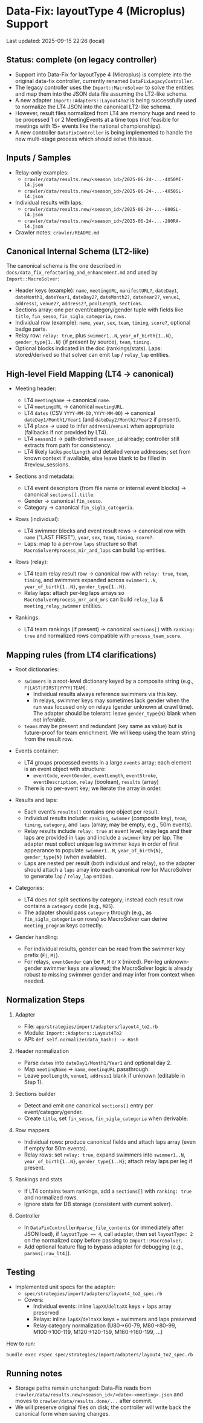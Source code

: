 # Data-Fix: layoutType 4 (Microplus) Support

Last updated: 2025-09-15 22:26 (local)

## Status: complete (on legacy controller)

- Support into Data-Fix for layoutType 4 (Microplus) is complete into the original data-fix controller, currently renamed `DataFixLegacyController`.
- The legacy controller uses the `Import::MacroSolver` to solve the entities and map them into the JSON data file assuming the LT2-like schema.
- A new adapter `Import::Adapters::Layout4To2` is being successfully used to normalize the LT4 JSON into the canonical LT2-like schema.
- However, result files normalized from LT4 are memory huge and need to be processed 1 or 2 MeetingEvents at a time tops (not feasible for meetings with 15+ events like the national championships).
- A new controller `DataFixController` is being implemented to handle the new multi-stage process which should solve this issue.

## Inputs / Samples

- Relay-only examples:
  - `crawler/data/results.new/<season_id>/2025-06-24-...-4X50MI-l4.json`
  - `crawler/data/results.new/<season_id>/2025-06-24-...-4X50SL-l4.json`
- Individual results with laps:
  - `crawler/data/results.new/<season_id>/2025-06-24-...-800SL-l4.json`
  - `crawler/data/results.new/<season_id>/2025-06-24-...-200RA-l4.json`
- Crawler notes: `crawler/README.md`

## Canonical Internal Schema (LT2-like)

The canonical schema is the one described in `docs/data_fix_refactoring_and_enhancement.md` and used by `Import::MacroSolver`:

- Header keys (example): `name`, `meetingURL`, `manifestURL?`, `dateDay1`, `dateMonth1`, `dateYear1`, `dateDay2?`, `dateMonth2?`, `dateYear2?`, `venue1`, `address1`, `venue2?`, `address2?`, `poolLength`, `sections`.
- Sections array: one per event/category/gender tuple with fields like `title`, `fin_sesso`, `fin_sigla_categoria`, `rows`.
- Individual row (example): `name`, `year`, `sex`, `team`, `timing`, `score?`, optional badge parts.
- Relay row: `relay: true`, plus `swimmer1..N`, `year_of_birth{1..N}`, `gender_type{1..N}` (if present by source), `team`, `timing`.
- Optional blocks indicated in the doc (rankings/stats). Laps: stored/derived so that solver can emit `lap` / `relay_lap` entities.

## High-level Field Mapping (LT4 -> canonical)

- Meeting header:
  - LT4 `meetingName` -> canonical `name`.
  - LT4 `meetingURL` -> canonical `meetingURL`.
  - LT4 `dates` (CSV `YYYY-MM-DD,YYYY-MM-DD`) -> canonical `dateDay1/Month1/Year1` (and `dateDay2/Month2/Year2` if present).
  - LT4 `place` -> used to infer `address1`/`venue1` when appropriate (fallbacks if not provided by LT4).
  - LT4 `seasonId` -> path-derived `season_id` already; controller still extracts from path for consistency.
  - LT4 likely lacks `poolLength` and detailed venue addresses; set from known context if available, else leave blank to be filled in #review_sessions.

- Sections and metadata:
  - LT4 event descriptors (from file name or internal event blocks) -> canonical `sections[].title`.
  - Gender -> canonical `fin_sesso`.
  - Category -> canonical `fin_sigla_categoria`.

- Rows (individual):
  - LT4 swimmer blocks and event result rows -> canonical row with `name` ("LAST FIRST"), `year`, `sex`, `team`, `timing`, `score?`.
  - Laps: map to a per-row `laps` structure so that `MacroSolver#process_mir_and_laps` can build `lap` entities.

- Rows (relay):
  - LT4 team relay result row -> canonical row with `relay: true`, `team`, `timing`, and swimmers expanded across `swimmer1..N`, `year_of_birth{1..N}`, `gender_type{1..N}`.
  - Relay laps: attach per-leg laps arrays so `MacroSolver#process_mrr_and_mrs` can build `relay_lap` & `meeting_relay_swimmer` entities.

- Rankings:
  - LT4 team rankings (if present) -> canonical `sections[]` with `ranking: true` and normalized rows compatible with `process_team_score`.

## Mapping rules (from LT4 clarifications)

- Root dictionaries:
  - `swimmers` is a root-level dictionary keyed by a composite string (e.g., `F|LAST|FIRST|YYYY|TEAM`).
    - Individual results always reference swimmers via this key.
    - In relays, swimmer keys may sometimes lack gender when the run was focused only on relays (gender unknown at crawl time). The adapter should be tolerant: leave `gender_type{N}` blank when not inferable.
  - `teams` may be present and redundant (key same as value) but is future-proof for team enrichment. We will keep using the team string from the result row.

- Events container:
  - LT4 groups processed events in a large `events` array; each element is an event object with structure:
    - `eventCode`, `eventGender`, `eventLength`, `eventStroke`, `eventDescription`, `relay` (boolean), `results` (array)
  - There is no per-event key; we iterate the array in order.

- Results and laps:
  - Each event’s `results[]` contains one object per result.
  - Individual results include: `ranking`, `swimmer` (composite key), `team`, `timing`, `category`, and `laps` (array; may be empty, e.g., 50m events).
  - Relay results include `relay: true` at event level; relay legs and their laps are provided in `laps` and include a `swimmer` key per lap. The adapter must collect unique leg swimmer keys in order of first appearance to populate `swimmer1..N`, `year_of_birth{N}`, `gender_type{N}` (when available).
  - Laps are nested per result (both individual and relay), so the adapter should attach a `laps` array into each canonical row for MacroSolver to generate `lap` / `relay_lap` entities.

- Categories:
  - LT4 does not split sections by category; instead each result row contains a `category` code (e.g., `M25`).
  - The adapter should pass `category` through (e.g., as `fin_sigla_categoria` on rows) so MacroSolver can derive `meeting_program` keys correctly.

- Gender handling:
  - For individual results, gender can be read from the swimmer key prefix (`F|`, `M|`).
  - For relays, `eventGender` can be `F`, `M` or `X` (mixed). Per-leg unknown-gender swimmer keys are allowed; the MacroSolver logic is already robust to missing swimmer gender and may infer from context when needed.

## Normalization Steps

1. Adapter
   - File: `app/strategies/import/adapters/layout4_to2.rb`
   - Module: `Import::Adapters::Layout4To2`
   - API: `def self.normalize(data_hash:) -> Hash`

2. Header normalization
   - Parse `dates` into `dateDay1/Month1/Year1` and optional day 2.
   - Map `meetingName` -> `name`, `meetingURL` passthrough.
   - Leave `poolLength`, `venue1`, `address1` blank if unknown (editable in Step 1).

3. Sections builder
   - Detect and emit one canonical `sections[]` entry per event/category/gender.
   - Create `title`, set `fin_sesso`, `fin_sigla_categoria` when derivable.

4. Row mappers
   - Individual rows: produce canonical fields and attach laps array (even if empty for 50m events).
   - Relay rows: set `relay: true`, expand swimmers into `swimmer1..N`, `year_of_birth{1..N}`, `gender_type{1..N}`; attach relay laps per leg if present.

5. Rankings and stats
   - If LT4 contains team rankings, add a `sections[]` with `ranking: true` and normalized rows.
   - Ignore stats for DB storage (consistent with current solver).

6. Controller
   - In `DataFixController#parse_file_contents` (or immediately after JSON load), if `layoutType == 4`, call adapter, then set `layoutType: 2` on the normalized copy before passing to `Import::MacroSolver`.
   - Add optional feature flag to bypass adapter for debugging (e.g., `params[:raw_lt4]`).

## Testing

- Implemented unit specs for the adapter:
  - `spec/strategies/import/adapters/layout4_to2_spec.rb`
  - Covers:
    - Individual events: inline `lapXX`/`deltaXX` keys + laps array preserved
    - Relays: inline `lapXX`/`deltaXX` keys + swimmers and laps preserved
    - Relay category normalization (U80→60-79, M80→80-99, M100→100-119, M120→120-159, M160→160-199, …)

How to run:

```bash
bundle exec rspec spec/strategies/import/adapters/layout4_to2_spec.rb -f doc
```

## Running notes

- Storage paths remain unchanged: Data-Fix reads from `crawler/data/results.new/<season_id>/<date>-<meeting>.json` and moves to `crawler/data/results.done/...` after commit.
- We will preserve original files on disk; the controller will write back the canonical form when saving changes.
